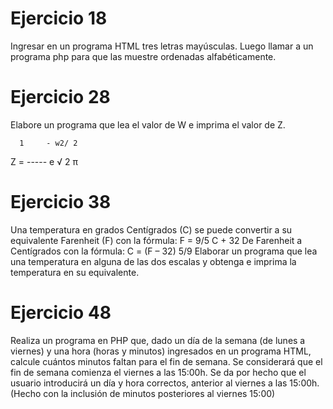# Ejercicio 18

Ingresar en un programa HTML tres letras mayúsculas. Luego llamar a un programa
php para que las muestre ordenadas alfabéticamente.

# Ejercicio 28

Elabore un programa que lea el valor de W e imprima el valor de Z.

      1     - w2/ 2

Z = ----- e
√ 2 π

# Ejercicio 38

Una temperatura en grados Centígrados (C) se puede convertir a su equivalente
Farenheit (F) con la fórmula:
F = 9/5 C + 32
De Farenheit a Centígrados con la fórmula:
C = (F – 32) 5/9
Elaborar un programa que lea una temperatura en alguna de las dos escalas y
obtenga e imprima la temperatura en su equivalente.

# Ejercicio 48

Realiza un programa en PHP que, dado un día de la semana (de lunes a viernes) y
una hora (horas y minutos) ingresados en un programa HTML, calcule cuántos
minutos faltan para el fin de semana. Se considerará que el fin de semana comienza el
viernes a las 15:00h. Se da por hecho que el usuario introducirá un día y hora
correctos, anterior al viernes a las 15:00h. (Hecho con la inclusión de minutos posteriores al viernes 15:00)
